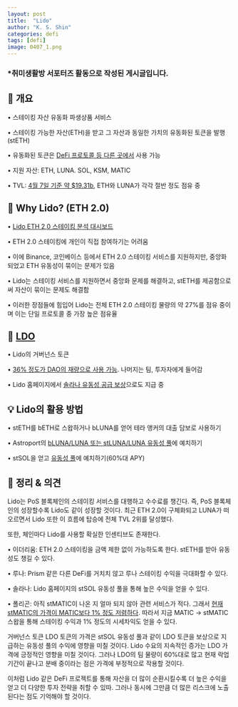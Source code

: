 ```yaml
---
layout: post
title:  "Lido"
author: "K. S. Shin"
categories: defi
tags: [defi]
image: 0407_1.png
---
```


### *취미생활방 서포터즈 활동으로 작성된 게시글입니다.

## 🔎 개요
• 스테이킹 자산 유동화 파생상품 서비스

• 스테이킹 가능한 자산(ETH)을 받고 그 자산과 동일한 가치의 유동화된 토큰을 발행(stETH)

• 유동화된 토큰은 [DeFi 프로토콜 등 다른 곳에서](https://lido.fi/lido-ecosystem) 사용 가능 

• 지원 자산: ETH, LUNA. SOL, KSM, MATIC

• TVL: [4월 7일 기준 약 $19.31b](https://defillama.com/protocol/lido), ETH와 LUNA가 각각 절반 정도 점유 중

## 🔎 Why Lido? (ETH 2.0)
• [Lido ETH 2,0 스테이킹 분석 대시보드](https://dune.xyz/k06a/lido-finance)

• ETH 2.0 스테이킹에 개인이 직접 참여하기는 어려움

• 이에 Binance, 코인베이스 등에서 ETH 2.0 스테이킹 서비스를 지원하지만, 중앙화되었고 ETH 유동성이 묶이는 문제가 있음

• Lido는 스테이킹 서비스를 지원하면서 중앙화 문제를 해결하고, stETH를 제공함으로써 자산이 묶이는 문제도 해결함

• 이러한 장점들에 힘입어 Lido는 전체 ETH 2.0 스테이킹 물량의 약 27%를 점유 중이며 이는 단일 프로토콜 중 가장 높은 점유율

## 🔎 [LDO](https://blog.lido.fi/introducing-ldo/)
• Lido의 거버넌스 토큰

• [36% 정도가 DAO의 재량으로 사용 가능](https://blog.lido.fi/lido-dao-treasury-fund/). 나머지는 팀, 투자자에게 들어감

• Lido 홈페이지에서 [솔라나 유동성 공급 보상](https://solana.lido.fi/defi)으로도 지급 중

## 💡 Lido의 활용 방법
• stETH를 bETH로 스왑하거나 bLUNA를 얻어 테라 앵커의 대출 담보로 사용하기

• Astroport의 [bLUNA/LUNA 또는 stLUNA/LUNA 유동성 풀](https://app.astroport.fi/pools)에 예치하기

• stSOL을 얻고 [유동성 풀](https://solana.lido.fi/defi)에 예치하기(60%대 APY)

## 🔎 정리 & 의견
Lido는 PoS 블록체인의 스테이킹 서비스를 대행하고 수수료를 챙긴다. 즉, PoS 블록체인의 성장할수록 Lido도 같이 성장할 것이다. 최근 ETH 2.0이 구체화되고 LUNA가 떠오르면서 Lido 또한 이 흐름에 탑승에 전체 TVL 2위를 달성했다.

또한, 체인마다 Lido를 사용할 확실한 인센티브도 존재한다.

• 이더리움: ETH 2.0 스테이킹을 금액 제한 없이 가능하도록 한다. stETH를 받아 유동성도 챙길 수 있다.

• 루나: Prism 같은 다른 DeFi를 거치치 않고 루나 스테이킹 수익을 극대화할 수 있다.

• 솔라나: Lido 홈페이지의 stSOL 유동성 풀을 통해 높은 수익을 얻을 수 있다.

• 폴리곤: 아직 stMATIC이 나온 지 얼마 되지 않아 관련 서비스가 적다. 그래서 [현재 stMATIC의 가격이 MATIC보다 1% 정도 저렴하다](https://polygon.balancer.fi/#/trade). 따라서 지금 MATIC -> stMATIC 스왑을 통해 스테이킹 수익과 1% 정도의 시세차익도 얻을 수 있다.

거버넌스 토큰 LDO 토큰의 가격은 stSOL 유동성 풀과 같이 LDO 토큰을 보상으로 지급하는 유동성 풀의 수익에 영향을 미칠 것이다. Lido 수요의 지속적인 증가는 LDO 가격에 긍정적인 영향을 미칠 것이다. 그러나 LDO의 팀 물량이 60%대로 많고 현재 락업 기간이 끝나고 분배 중이라는 점은 가격에 부정적으로 작용할 것이다.

이처럼 Lido 같은 DeFi 프로젝트를 통해 자산을 더 많이 순환시킬수록 더 높은 수익을 얻고 더 다양한 투자 전략을 취할 수 있따. 그러나 동시에 그만큼 더 많은 리스크에 노출된다는 점도 기억해야 할 것이다.